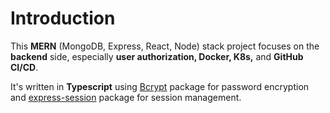 # Introduction
This **MERN** (MongoDB, Express, React, Node) stack project focuses on the **backend** side, especially **user authorization, Docker, K8s,** and **GitHub CI/CD**. 

It's written in **Typescript** using [Bcrypt](https://www.npmjs.com/package/bcrypt) package for password encryption and [express-session](https://www.npmjs.com/package/express-session) package for session management.